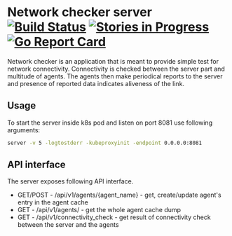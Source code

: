 Network checker server [![Build Status](https://travis-ci.org/Mirantis/k8s-netchecker-server.svg?branch=master)](https://travis-ci.org/Mirantis/k8s-netchecker-server) [![Stories in Progress](https://badge.waffle.io/Mirantis/k8s-netchecker-server.png?label=in%20progress&title=In%20Progress)](http://waffle.io/Mirantis/k8s-netchecker-server) [![Go Report Card](https://goreportcard.com/badge/github.com/Mirantis/k8s-netchecker-server)](https://goreportcard.com/report/github.com/Mirantis/k8s-netchecker-server)
======================

Network checker is an application that is meant to provide simple test for
network connectivity. Connectivity is checked between the server part and multitude
of agents. The agents then make periodical reports to the server and presence of
reported data indicates aliveness of the link.

## Usage

To start the server inside k8s pod and listen on port 8081 use following
arguments:

```bash
server -v 5 -logtostderr -kubeproxyinit -endpoint 0.0.0.0:8081
```

## API interface

The server exposes following API interface.

- GET/POST - /api/v1/agents/{agent_name} - get, create/update agent's entry in the agent cache
- GET - /api/v1/agents/ - get the whole agent cache dump
- GET - /api/v1/connectivity_check - get result of connectivity check between the server and the agents
